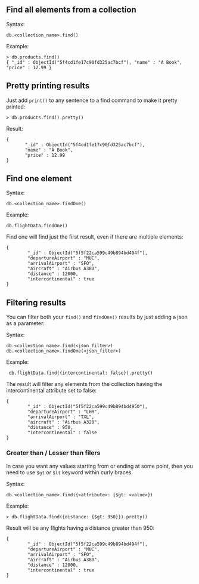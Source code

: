 ## Find all elements from a collection

Syntax:

```mongodb
db.<collection_name>.find()
```

Example:

```mongodb
> db.products.find()
{ "_id" : ObjectId("5f4cd1fe17c90fd325ac7bcf"), "name" : "A Book", "price" : 12.99 }
```

## Pretty printing results

Just add ``print()`` to any sentence to a find command to make it pretty printed:

```mongodb
> db.products.find().pretty()
```

Result:

```mongodb
{
       "_id" : ObjectId("5f4cd1fe17c90fd325ac7bcf"),
       "name" : "A Book",
       "price" : 12.99
}
```

## Find one element

Syntax:

```mongodb
db.<collection_name>.findOne()
```

Example:

```mongodb
db.flightData.findOne()
```

Find one will find just the first result, even if there are multiple elements:

```mongodb
{
        "_id" : ObjectId("5f5f22ca599c49b894bd494f"),
        "departureAirport" : "MUC",
        "arrivalAirport" : "SFO",
        "aircraft" : "Airbus A380",
        "distance" : 12000,
        "intercontinental" : true
}
```

## Filtering results

You can filter both your ``find()`` and ``findOne()`` results by just adding a json as a parameter:

Syntax:

```mongodb
db.<collection_name>.find(<json_filter>)
db.<collection_name>.findOne(<json_filter>)
```

Example:

```mongodb
 db.flightData.find({intercontinental: false}).pretty()
```

The result will filter any elements from the collection having the intercontinental attribute set to false:

```mongodb
{
        "_id" : ObjectId("5f5f22ca599c49b894bd4950"),
        "departureAirport" : "LHR",
        "arrivalAirport" : "TXL",
        "aircraft" : "Airbus A320",
        "distance" : 950,
        "intercontinental" : false
}
```

### Greater than / Lesser than filers

In case you want any values starting from or ending at some point, then you need to use ``$gt`` or ``$lt`` keyword within curly braces.

Syntax:

```mongodb
db.<collection_name>.find({<attribute>: {$gt: <value>})
```

Example:

```mongodb
> db.flightData.find({distance: {$gt: 950}}).pretty()
```

Result will be any flights having a distance greater than 950:

```mongodb
{
        "_id" : ObjectId("5f5f22ca599c49b894bd494f"),
        "departureAirport" : "MUC",
        "arrivalAirport" : "SFO",
        "aircraft" : "Airbus A380",
        "distance" : 12000,
        "intercontinental" : true
}
```
